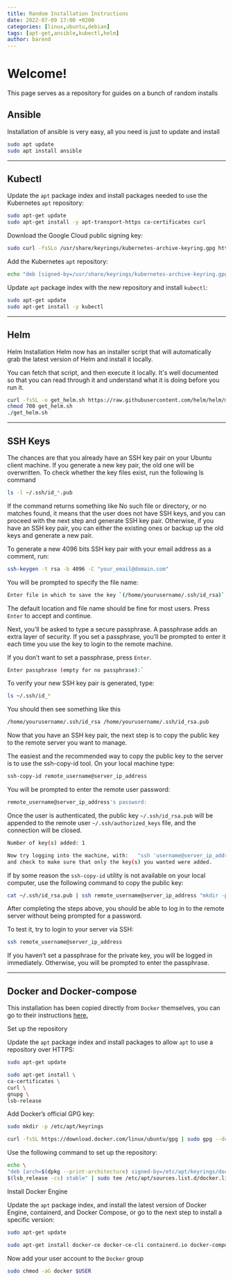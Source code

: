 ```yaml
---
title: Random Installation Instructions
date: 2022-07-09 17:00 +0200
categories: [linux,ubuntu,debian]
tags: [apt-get,ansible,kubectl,helm]
author: barend
---
```


# Welcome!

This page serves as a repository for guides on a bunch of random installs

## Ansible

Installation of ansible is very easy, all you need is just to update and install
```bash
sudo apt update
sudo apt install ansible
```
---
## Kubectl

Update the `apt` package index and install packages needed to use the Kubernetes `apt` repository:
```bash
sudo apt-get update
sudo apt-get install -y apt-transport-https ca-certificates curl
```

Download the Google Cloud public signing key:
```bash
sudo curl -fsSLo /usr/share/keyrings/kubernetes-archive-keyring.gpg https://packages.cloud.google.com/apt/doc/apt-key.gpg
```

Add the Kubernetes `apt` repository:
```bash
echo "deb [signed-by=/usr/share/keyrings/kubernetes-archive-keyring.gpg] https://apt.kubernetes.io/ kubernetes-xenial main" | sudo tee /etc/apt/sources.list.d/kubernetes.list
```

Update `apt` package index with the new repository and install `kubectl`:
```bash
sudo apt-get update
sudo apt-get install -y kubectl
```
---
## Helm

Helm Installation
Helm now has an installer script that will automatically grab the latest version of Helm and install it locally.

You can fetch that script, and then execute it locally. It's well documented so that you can read through it and understand what it is doing before you run it.
```bash
curl -fsSL -o get_helm.sh https://raw.githubusercontent.com/helm/helm/main/scripts/get-helm-3
chmod 700 get_helm.sh
./get_helm.sh
```
---
## SSH Keys

The chances are that you already have an SSH key pair on your Ubuntu client machine. If you generate a new key pair, the old one will be overwritten. To check whether the key files exist, run the following ls command
```bash
ls -l ~/.ssh/id_*.pub
```
If the command returns something like No such file or directory, or no matches found, it means that the user does not have SSH keys, and you can proceed with the next step and generate SSH key pair. Otherwise, if you have an SSH key pair, you can either the existing ones or backup up the old keys and generate a new pair.

To generate a new 4096 bits SSH key pair with your email address as a comment, run:
```bash
ssh-keygen -t rsa -b 4096 -C "your_email@domain.com"
```

You will be prompted to specify the file name:
```bash
Enter file in which to save the key `(/home/yourusername/.ssh/id_rsa)`:
```

The default location and file name should be fine for most users. Press `Enter` to accept and continue.

Next, you’ll be asked to type a secure passphrase. A passphrase adds an extra layer of security. If you set a passphrase, you’ll be prompted to enter it each time you use the key to login to the remote machine.

If you don’t want to set a passphrase, press `Enter`.
```bash
Enter passphrase (empty for no passphrase):`
```

To verify your new SSH key pair is generated, type:
```bash
ls ~/.ssh/id_*
```

You should then see something like this
```bash
/home/yourusername/.ssh/id_rsa /home/yourusername/.ssh/id_rsa.pub
```

Now that you have an SSH key pair, the next step is to copy the public key to the remote server you want to manage.

The easiest and the recommended way to copy the public key to the server is to use the ssh-copy-id tool. On your local machine type:
```bash
ssh-copy-id remote_username@server_ip_address
```

You will be prompted to enter the remote user password:
```bash
remote_username@server_ip_address's password:
```

Once the user is authenticated, the public key `~/.ssh/id_rsa.pub` will be appended to the remote user `~/.ssh/authorized_keys` file, and the connection will be closed.
```bash
Number of key(s) added: 1

Now try logging into the machine, with:   "ssh 'username@server_ip_address'"
and check to make sure that only the key(s) you wanted were added.
```

If by some reason the `ssh-copy-id` utility is not available on your local computer, use the following command to copy the public key:
```bash
cat ~/.ssh/id_rsa.pub | ssh remote_username@server_ip_address "mkdir -p ~/.ssh && chmod 700 ~/.ssh && cat >> ~/.ssh/authorized_keys && chmod 600 ~/.ssh/authorized_keys"
```

After completing the steps above, you should be able to log in to the remote server without being prompted for a password.

To test it, try to login to your server via SSH:
```bash
ssh remote_username@server_ip_address
```

If you haven’t set a passphrase for the private key, you will be logged in immediately. Otherwise, you will be prompted to enter the passphrase.

---
## Docker and Docker-compose

This installation has been copied directly from `Docker` themselves, you can go to their instructions [here.](https://docs.docker.com/engine/install/ubuntu/#install-using-the-repository)

Set up the repository

Update the `apt` package index and install packages to allow `apt` to use a repository over HTTPS:
```bash
sudo apt-get update

sudo apt-get install \
ca-certificates \
curl \
gnupg \
lsb-release
```

Add Docker’s official GPG key:
```bash
sudo mkdir -p /etc/apt/keyrings

curl -fsSL https://download.docker.com/linux/ubuntu/gpg | sudo gpg --dearmor -o /etc/apt/keyrings/docker.gpg
```

Use the following command to set up the repository:
```bash
echo \
"deb [arch=$(dpkg --print-architecture) signed-by=/etc/apt/keyrings/docker.gpg] https://download.docker.com/linux/ubuntu \
$(lsb_release -cs) stable" | sudo tee /etc/apt/sources.list.d/docker.list > /dev/null
```

Install Docker Engine

Update the `apt` package index, and install the latest version of Docker Engine, containerd, and Docker Compose, or go to the next step to install a specific version:
```bash
sudo apt-get update

sudo apt-get install docker-ce docker-ce-cli containerd.io docker-compose-plugin
```

Now add your user account to the `Docker` group
```bash
sudo chmod -aG docker $USER
```